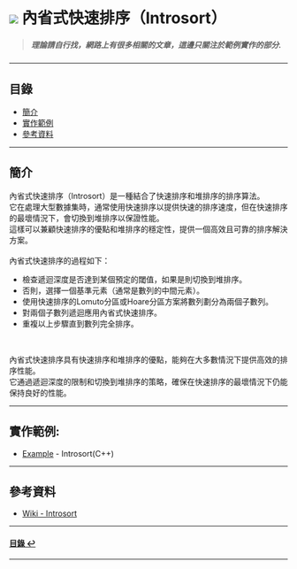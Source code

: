 # ![](https://drive.google.com/uc?id=10INx5_pkhMcYRdx_OO4rXNXxcsvPtBYq) 內省式快速排序（Introsort）
> ##### 理論請自行找，網路上有很多相關的文章，這邊只關注於範例實作的部分.

---

<!--ts-->
## 目錄
* [簡介](#簡介)
* [實作範例](#實作範例)
* [參考資料](#參考資料)
<!--te-->

---

## 簡介
內省式快速排序（Introsort）是一種結合了快速排序和堆排序的排序算法。<br>
它在處理大型數據集時，通常使用快速排序以提供快速的排序速度，但在快速排序的最壞情況下，會切換到堆排序以保證性能。<br>
這樣可以兼顧快速排序的優點和堆排序的穩定性，提供一個高效且可靠的排序解決方案。<br>
<br>
內省式快速排序的過程如下：<br>
- 檢查遞迴深度是否達到某個預定的閾值，如果是則切換到堆排序。
- 否則，選擇一個基準元素（通常是數列的中間元素）。
- 使用快速排序的Lomuto分區或Hoare分區方案將數列劃分為兩個子數列。
- 對兩個子數列遞迴應用內省式快速排序。
- 重複以上步驟直到數列完全排序。

<br>

內省式快速排序具有快速排序和堆排序的優點，能夠在大多數情況下提供高效的排序性能。<br>
它通過遞迴深度的限制和切換到堆排序的策略，確保在快速排序的最壞情況下仍能保持良好的性能。

---

## 實作範例:
- [Example](https://github.com/RC-Dev-Tech/algorithm-quick-sort-Introsort/blob/main/C%2B%2B/main.cpp) - Introsort(C++)

---

## 參考資料
* [Wiki - Introsort](https://zh.wikipedia.org/zh-tw/%E5%86%85%E7%9C%81%E6%8E%92%E5%BA%8F) <br>

---

<!--ts-->
#### [目錄 ↩](#目錄)
<!--te-->
---
